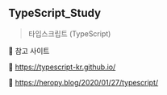 ## TypeScript_Study
> 타입스크립트 (TypeScript)

📌 참고 사이트

📄 https://typescript-kr.github.io/

📄 https://heropy.blog/2020/01/27/typescript/

